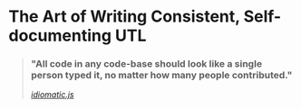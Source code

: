 # The Art of Writing Consistent, Self-documenting UTL

> ### "All code in any code-base should look like a single person typed it, no matter how many people contributed."
>*[idiomatic.js](https://github.com/rwaldron/idiomatic.js/)*